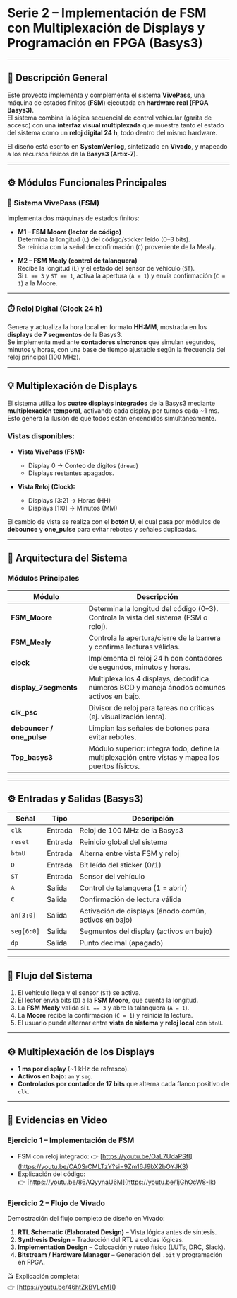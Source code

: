 # Serie 2 – Implementación de FSM con Multiplexación de Displays y Programación en FPGA (Basys3)

---

## 🧠 Descripción General

Este proyecto implementa y complementa el sistema **VivePass**, una máquina de estados finitos (**FSM**) ejecutada en **hardware real (FPGA Basys3)**.  
El sistema combina la lógica secuencial de control vehicular (garita de acceso) con una **interfaz visual multiplexada** que muestra tanto el estado del sistema como un **reloj digital 24 h**, todo dentro del mismo hardware.

El diseño está escrito en **SystemVerilog**, sintetizado en **Vivado**, y mapeado a los recursos físicos de la **Basys3 (Artix-7)**.

---

## ⚙️ Módulos Funcionales Principales

### 🧩 Sistema VivePass (FSM)
Implementa dos máquinas de estados finitos:

- **M1 – FSM Moore (lector de código)**  
  Determina la longitud (`L`) del código/sticker leído (0–3 bits).  
  Se reinicia con la señal de confirmación (`C`) proveniente de la Mealy.

- **M2 – FSM Mealy (control de talanquera)**  
  Recibe la longitud (`L`) y el estado del sensor de vehículo (`ST`).  
  Si `L == 3` y `ST == 1`, activa la apertura (`A = 1`) y envía confirmación (`C = 1`) a la Moore.

---

### ⏱️ Reloj Digital (Clock 24 h)
Genera y actualiza la hora local en formato **HH:MM**, mostrada en los **displays de 7 segmentos** de la Basys3.  
Se implementa mediante **contadores síncronos** que simulan segundos, minutos y horas, con una base de tiempo ajustable según la frecuencia del reloj principal (100 MHz).

---

## 💡 Multiplexación de Displays

El sistema utiliza los **cuatro displays integrados** de la Basys3 mediante **multiplexación temporal**, activando cada display por turnos cada ~1 ms.  
Esto genera la ilusión de que todos están encendidos simultáneamente.

### Vistas disponibles:
- **Vista VivePass (FSM):**
  - Display 0 → Conteo de dígitos (`dread`)
  - Displays restantes apagados.

- **Vista Reloj (Clock):**
  - Displays [3:2] → Horas (HH)
  - Displays [1:0] → Minutos (MM)

El cambio de vista se realiza con el **botón U**, el cual pasa por módulos de **debounce** y **one_pulse** para evitar rebotes y señales duplicadas.

---

## 🔩 Arquitectura del Sistema

### Módulos Principales

| Módulo | Descripción |
|---------|--------------|
| **FSM_Moore** | Determina la longitud del código (0–3). Controla la vista del sistema (FSM o reloj). |
| **FSM_Mealy** | Controla la apertura/cierre de la barrera y confirma lecturas válidas. |
| **clock** | Implementa el reloj 24 h con contadores de segundos, minutos y horas. |
| **display_7segments** | Multiplexa los 4 displays, decodifica números BCD y maneja ánodos comunes activos en bajo. |
| **clk_psc** | Divisor de reloj para tareas no críticas (ej. visualización lenta). |
| **debouncer / one_pulse** | Limpian las señales de botones para evitar rebotes. |
| **Top_basys3** | Módulo superior: integra todo, define la multiplexación entre vistas y mapea los puertos físicos. |

---

## ⚙️ Entradas y Salidas (Basys3)

| Señal | Tipo | Descripción |
|-------|------|--------------|
| `clk` | Entrada | Reloj de 100 MHz de la Basys3 |
| `reset` | Entrada | Reinicio global del sistema |
| `btnU` | Entrada | Alterna entre vista FSM y reloj |
| `D` | Entrada | Bit leído del sticker (0/1) |
| `ST` | Entrada | Sensor del vehículo |
| `A` | Salida | Control de talanquera (1 = abrir) |
| `C` | Salida | Confirmación de lectura válida |
| `an[3:0]` | Salida | Activación de displays (ánodo común, activos en bajo) |
| `seg[6:0]` | Salida | Segmentos del display (activos en bajo) |
| `dp` | Salida | Punto decimal (apagado) |

---

## 🧭 Flujo del Sistema

1. El vehículo llega y el sensor (`ST`) se activa.  
2. El lector envía bits (`D`) a la **FSM Moore**, que cuenta la longitud.  
3. La **FSM Mealy** valida si `L == 3` y abre la talanquera (`A = 1`).  
4. La **Moore** recibe la confirmación (`C = 1`) y reinicia la lectura.  
5. El usuario puede alternar entre **vista de sistema** y **reloj local** con `btnU`.

---

## ⚙️ Multiplexación de los Displays

- **1 ms por display** (~1 kHz de refresco).  
- **Activos en bajo:** `an` y `seg`.  
- **Controlados por contador de 17 bits** que alterna cada flanco positivo de `clk`.

---

## 🎥 Evidencias en Video

### Ejercicio 1 – Implementación de FSM
- FSM con reloj integrado:
  👉 [https://youtu.be/OaL7UdaPSfI](https://youtu.be/CA0SrCMLTzY?si=9Zm16J9bX2bOYJK3)  
- Explicación del código:  
  👉 [https://youtu.be/86AQyynaU6M](https://youtu.be/1jGhOcW8-Ik)

### Ejercicio 2 – Flujo de Vivado
Demostración del flujo completo de diseño en Vivado:
1. **RTL Schematic (Elaborated Design)** – Vista lógica antes de síntesis.  
2. **Synthesis Design** – Traducción del RTL a celdas lógicas.  
3. **Implementation Design** – Colocación y ruteo físico (LUTs, DRC, Slack).  
4. **Bitstream / Hardware Manager** – Generación del `.bit` y programación en FPGA.

📺 Explicación completa:  
👉 [https://youtu.be/46htZkBVLcM]()







